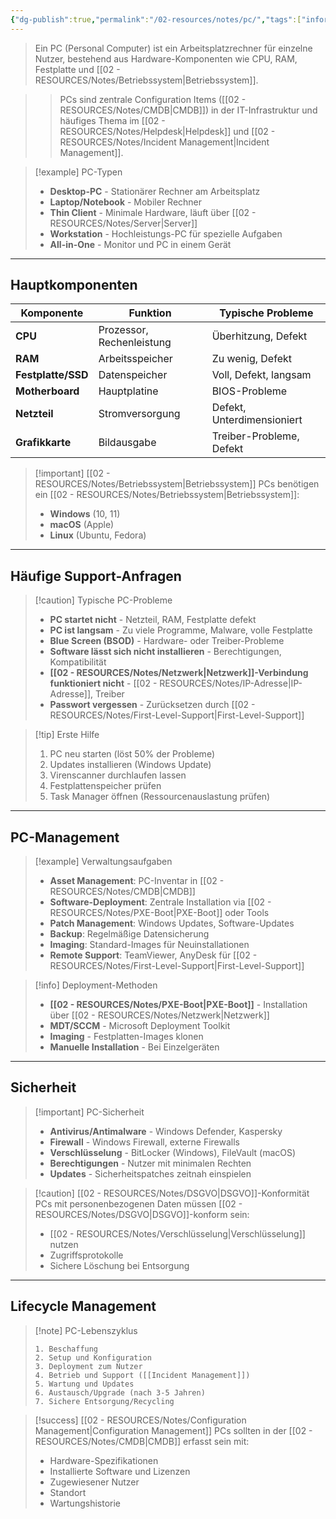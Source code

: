 ```yaml
---
{"dg-publish":true,"permalink":"/02-resources/notes/pc/","tags":["informatik/hardware","GFN/LF06"],"noteIcon":"","updated":"2025-10-24T13:01:46.930+02:00"}
---
```



>Ein PC (Personal Computer) ist ein Arbeitsplatzrechner für einzelne Nutzer, bestehend aus Hardware-Komponenten wie CPU, RAM, Festplatte und [[02 - RESOURCES/Notes/Betriebssystem\|Betriebssystem]].

>>PCs sind zentrale Configuration Items ([[02 - RESOURCES/Notes/CMDB\|CMDB]]) in der IT-Infrastruktur und häufiges Thema im [[02 - RESOURCES/Notes/Helpdesk\|Helpdesk]] und [[02 - RESOURCES/Notes/Incident Management\|Incident Management]].

>[!example] PC-Typen
>- **Desktop-PC** - Stationärer Rechner am Arbeitsplatz
>- **Laptop/Notebook** - Mobiler Rechner
>- **Thin Client** - Minimale Hardware, läuft über [[02 - RESOURCES/Notes/Server\|Server]]
>- **Workstation** - Hochleistungs-PC für spezielle Aufgaben
>- **All-in-One** - Monitor und PC in einem Gerät

---

## Hauptkomponenten

|Komponente|Funktion|Typische Probleme|
|---|---|---|
|**CPU**|Prozessor, Rechenleistung|Überhitzung, Defekt|
|**RAM**|Arbeitsspeicher|Zu wenig, Defekt|
|**Festplatte/SSD**|Datenspeicher|Voll, Defekt, langsam|
|**Motherboard**|Hauptplatine|BIOS-Probleme|
|**Netzteil**|Stromversorgung|Defekt, Unterdimensioniert|
|**Grafikkarte**|Bildausgabe|Treiber-Probleme, Defekt|

>[!important] [[02 - RESOURCES/Notes/Betriebssystem\|Betriebssystem]]
>PCs benötigen ein [[02 - RESOURCES/Notes/Betriebssystem\|Betriebssystem]]:
>- **Windows** (10, 11)
>- **macOS** (Apple)
>- **Linux** (Ubuntu, Fedora)

---

## Häufige Support-Anfragen

>[!caution] Typische PC-Probleme
>- **PC startet nicht** - Netzteil, RAM, Festplatte defekt
>- **PC ist langsam** - Zu viele Programme, Malware, volle Festplatte
>- **Blue Screen (BSOD)** - Hardware- oder Treiber-Probleme
>- **Software lässt sich nicht installieren** - Berechtigungen, Kompatibilität
>- **[[02 - RESOURCES/Notes/Netzwerk\|Netzwerk]]-Verbindung funktioniert nicht** - [[02 - RESOURCES/Notes/IP-Adresse\|IP-Adresse]], Treiber
>- **Passwort vergessen** - Zurücksetzen durch [[02 - RESOURCES/Notes/First-Level-Support\|First-Level-Support]]

>[!tip] Erste Hilfe
>1. PC neu starten (löst 50% der Probleme)
>2. Updates installieren (Windows Update)
>3. Virenscanner durchlaufen lassen
>4. Festplattenspeicher prüfen
>5. Task Manager öffnen (Ressourcenauslastung prüfen)

---

## PC-Management

>[!example] Verwaltungsaufgaben
>- **Asset Management**: PC-Inventar in [[02 - RESOURCES/Notes/CMDB\|CMDB]]
>- **Software-Deployment**: Zentrale Installation via [[02 - RESOURCES/Notes/PXE-Boot\|PXE-Boot]] oder Tools
>- **Patch Management**: Windows Updates, Software-Updates
>- **Backup**: Regelmäßige Datensicherung
>- **Imaging**: Standard-Images für Neuinstallationen
>- **Remote Support**: TeamViewer, AnyDesk für [[02 - RESOURCES/Notes/First-Level-Support\|First-Level-Support]]

>[!info] Deployment-Methoden
>- **[[02 - RESOURCES/Notes/PXE-Boot\|PXE-Boot]]** - Installation über [[02 - RESOURCES/Notes/Netzwerk\|Netzwerk]]
>- **MDT/SCCM** - Microsoft Deployment Toolkit
>- **Imaging** - Festplatten-Images klonen
>- **Manuelle Installation** - Bei Einzelgeräten

---

## Sicherheit

>[!important] PC-Sicherheit
>- **Antivirus/Antimalware** - Windows Defender, Kaspersky
>- **Firewall** - Windows Firewall, externe Firewalls
>- **Verschlüsselung** - BitLocker (Windows), FileVault (macOS)
>- **Berechtigungen** - Nutzer mit minimalen Rechten
>- **Updates** - Sicherheitspatches zeitnah einspielen

>[!caution] [[02 - RESOURCES/Notes/DSGVO\|DSGVO]]-Konformität
>PCs mit personenbezogenen Daten müssen [[02 - RESOURCES/Notes/DSGVO\|DSGVO]]-konform sein:
>- [[02 - RESOURCES/Notes/Verschlüsselung\|Verschlüsselung]] nutzen
>- Zugriffsprotokolle
>- Sichere Löschung bei Entsorgung

---

## Lifecycle Management

>[!note] PC-Lebenszyklus
>```
>1. Beschaffung
>2. Setup und Konfiguration
>3. Deployment zum Nutzer
>4. Betrieb und Support ([[Incident Management]])
>5. Wartung und Updates
>6. Austausch/Upgrade (nach 3-5 Jahren)
>7. Sichere Entsorgung/Recycling
>```

>[!success] [[02 - RESOURCES/Notes/Configuration Management\|Configuration Management]]
>PCs sollten in der [[02 - RESOURCES/Notes/CMDB\|CMDB]] erfasst sein mit:
>- Hardware-Spezifikationen
>- Installierte Software und Lizenzen
>- Zugewiesener Nutzer
>- Standort
>- Wartungshistorie
